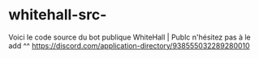 # whitehall-src-
Voici le code source du bot publique WhiteHall | Publc n'hésitez pas à le add ^^ https://discord.com/application-directory/938555032289280010

